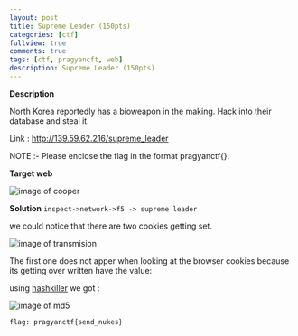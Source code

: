 ```yaml
---
layout: post
title: Supreme Leader (150pts)
categories: [ctf]
fullview: true
comments: true
tags: [ctf, pragyancft, web]
description: Supreme Leader (150pts)
---
```


**Description**

North Korea reportedly has a bioweapon in the making. Hack into their database and steal it.

Link : http://139.59.62.216/supreme_leader

NOTE :- Please enclose the flag in the format pragyanctf{<flag>}.

**Target web**

![image of cooper](https://github.com/Ds3c-ctf-team/Ds3c-ctf-team.github.io/blob/master/supreme.PNG?raw=true)

**Solution**
`inspect->network->f5 -> supreme leader `

we could notice that there are two cookies getting set. 

![image of transmision](https://github.com/Ds3c-ctf-team/Ds3c-ctf-team.github.io/blob/master/assets/media/cooke.PNG?raw=true)

The first one does not apper when looking at the browser cookies because its getting over written have the value:

using <a class="btn btn-default" href="https://hashkiller.co.uk/">hashkiller</a> we got :

![image of md5](https://github.com/Ds3c-ctf-team/Ds3c-ctf-team.github.io/blob/master/assets/media/md5.PNG?raw=true)

`flag: pragyanctf{send_nukes}`
